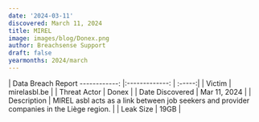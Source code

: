```yaml
---
date: '2024-03-11'
discovered: March 11, 2024
title: MIREL
image: images/blog/Donex.png
author: Breachsense Support
draft: false
yearmonths: 2024/march
---
```



| Data Breach Report
------------:     |:-------------:    | :-----:|
| Victim      | mirelasbl.be      | 
| Threat Actor      | Donex      | 
| Date Discovered      | Mar 11, 2024      | 
| Description      | MIREL asbl acts as a link between job seekers and provider companies in the Liège region.      | 
| Leak Size      | 19GB      | 

